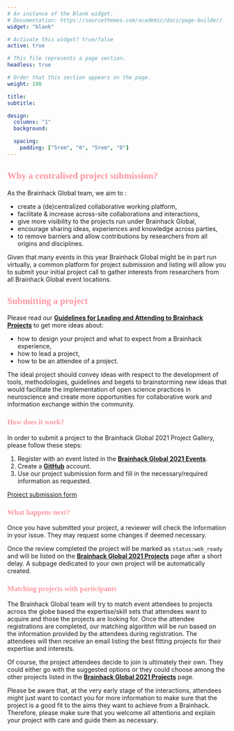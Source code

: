 ```yaml
---
# An instance of the Blank widget.
# Documentation: https://sourcethemes.com/academic/docs/page-builder/
widget: "blank"

# Activate this widget? true/false
active: true

# This file represents a page section.
headless: true

# Order that this section appears on the page.
weight: 100

title:
subtitle:

design:
  columns: "1"
  background:

  spacing:
    padding: ["5rem", "0", "5rem", "0"]
---
```


<link rel="stylesheet" type="text/css" href="//fonts.googleapis.com/css?family=Pacifico" />

<h2 style="font-family:'Pacifico'; color:#fe97a0">
   Why a centralised project submission?
</h2>

As the Brainhack Global team, we aim to :

- create a (de)centralized collaborative working platform,
- facilitate & increase across-site collaborations and interactions,
- give more visibility to the projects run under Brainhack Global,
- encourage sharing ideas, experiences and knowledge across parties,
- to remove barriers and allow contributions by researchers from all origins and
  disciplines.

Given that many events in this year Brainhack Global might be in part run
virtually, a common platform for project submission and listing will allow you
to submit your initial project call to gather interests from researchers from
all Brainhack Global event locations.

<h2 style="font-family:'Pacifico'; color:#fe97a0">
   Submitting a project
</h2>

Please read our
**[Guidelines for Leading and Attending to Brainhack Projects](https://github.com/brainhackorg/bhg-event-materials/blob/master/docs/leading_and_attending_to_brainhack_projects.md)**
to get more ideas about:

- how to design your project and what to expect from a Brainhack experience,
- how to lead a project,
- how to be an attendee of a project.

The ideal project should convey ideas with respect to the development of tools,
methodologies, guidelines and begets to brainstorming new ideas that would
facilitate the implementation of open science practices in neuroscience and
create more opportunities for collaborative work and information exchange within
the community.

<h3 style="font-family:'Pacifico'; color:#fe97a0">
   How does it work?
</h3>

In order to submit a project to the Brainhack Global 2021 Project Gallery,
please follow these steps:

1. Register with an event listed in the
   **[Brainhack Global 2021 Events](https://brainhack.org/global2021/events/)**.
1. Create a **[GitHub](http://github.com/)** account.
1. Use our project submission form and fill in the necessary/required
information as requested.
<p class="text-center">
  <a  href="https://github.com/brainhackorg/global2021/issues/new?assignees=&labels=project&template=project-submission-template.yml"
      target="_blank"
      class="btn btn-light mx-auto p-3 font-weight-bold">
      Project submission form
  </a>
</p>

<h3 style="font-family:'Pacifico'; color:#fe97a0">
   What happens next?
</h3>

Once you have submitted your project, a reviewer will check the information in
your issue. They may request some changes if deemed necessary.

Once the review completed the project will be marked as `status:web_ready` and
will be listed on the
**[Brainhack Global 2021 Projects](https://brainhack.org/global2021/projects/)**
page after a short delay. A subpage dedicated to your own project will be
automatically created.

<h3 style="font-family:'Pacifico'; color:#fe97a0">
   Matching projects with participants
</h3>

The Brainhack Global team will try to match event attendees to projects across
the globe based the expertise/skill sets that attendees want to acquire and
those the projects are looking for. Once the attendee registrations are
completed, our matching algorithm will be run based on the information provided
by the attendees during registration. The attendees will then receive an email
listing the best fitting projects for their expertise and interests.

Of course, the project attendees decide to join is ultimately their own. They
could either go with the suggested options or they could choose among the other
projects listed in the
**[Brainhack Global 2021 Projects](https://brainhack.org/global2021/projects/)**
page.

Please be aware that, at the very early stage of the interactions, attendees
might just want to contact you for more information to make sure that the
project is a good fit to the aims they want to achieve from a Brainhack.
Therefore, please make sure that you welcome all attentions and explain your
project with care and guide them as necessary.

